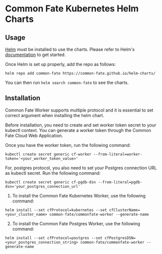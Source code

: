 # Common Fate Kubernetes Helm Charts 

## Usage 
[Helm](https://helm.sh) must be installed to use the charts.
Please refer to Helm's [documentation](https://helm.sh/docs/) to get started.

Once Helm is set up properly, add the repo as follows:
```console
helm repo add common-fate https://common-fate.github.io/helm-charts/
```

You can then run `helm search common-fate` to see the charts.

## Installation

Common Fate Worker supports multiple protocol and it is essential to set correct argument when installing the helm chart. 

Before installation, you need to create and set worker token secret to your kubectl context. 
You can generate a worker token through the Common Fate Cloud Web Application. 

Once you have the worker token, run the following command: 
```
kubectl create secret generic cf-worker --from-literal=worker-token='<your_worker_token_value>'
```

For, postgres protocol, you also need to set your Postgres connection URL as kubectl secret. Run the following command: 
```
kubectl create secret generic cf-pgdb-dsn --from-literal=pgdb-dsn='your_postgres_connection_url'
```

1. To install the Common Fate Kubernetes Worker, use the following command:
```console
helm install --set cfProtocol=kubernetes --set cfClusterName=<your_cluster_name> common-fate/commonfate-worker --generate-name
```

2. To install the Common Fate Postgres Worker, use the following command:
```console
helm install --set cfProtocol=postgres --set cfPostgresDSN=<your_postgres_connection_string> common-fate/commonfate-worker --generate-name
```


